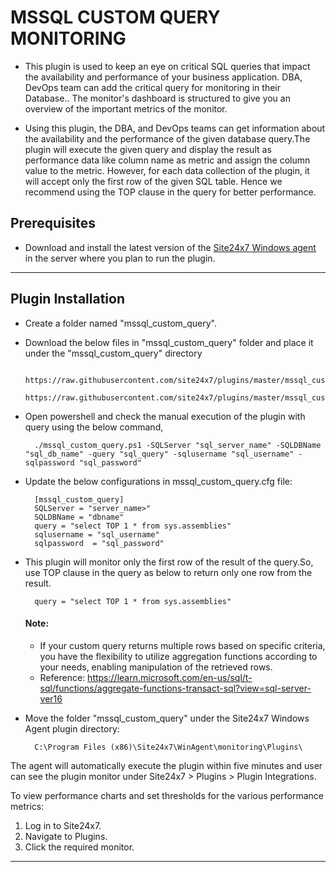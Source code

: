 # MSSQL CUSTOM QUERY MONITORING


- This plugin is used to keep an eye on critical SQL queries that impact the availability and performance of your business application. DBA, DevOps team can add the critical query for monitoring in their Database.. The monitor's dashboard is structured to give you an overview of the important metrics of the monitor.

- Using this plugin, the DBA, and DevOps teams can get information about the availability and the performance of the given database query.The plugin will execute the given query and display the result as performance data like column name as metric and assign the column value to the metric. However, for each data collection of the plugin, it will accept only the first row of the given SQL table. Hence we recommend using the TOP clause in the query for better performance.

## Prerequisites

- Download and install the latest version of the [Site24x7 Windows agent](https://www.site24x7.com/app/client#/admin/inventory/add-monitor) in the server where you plan to run the plugin.

---

## Plugin Installation 

- Create a folder named "mssql_custom_query".
		
- Download the below files in "mssql_custom_query" folder and place it under the "mssql_custom_query" directory

		https://raw.githubusercontent.com/site24x7/plugins/master/mssql_custom_query/mssql_custom_query.ps1
		https://raw.githubusercontent.com/site24x7/plugins/master/mssql_custom_query/mssql_custom_query.cfg

- Open powershell and check the manual execution of the plugin with query using the below command,

  		./mssql_custom_query.ps1 -SQLServer "sql_server_name" -SQLDBName "sql_db_name" -query "sql_query" -sqlusername "sql_username" -sqlpassword "sql_password"

- Update the below configurations in mssql_custom_query.cfg file:

		[mssql_custom_query]
		SQLServer = "server_name>"
		SQLDBName = "dbname"
		query = "select TOP 1 * from sys.assemblies"
		sqlusername = "sql_username"
		sqlpassword  = "sql_password"
		
- This plugin will monitor only the first row of the result of the query.So, use TOP clause in the query as below to return only one row from the result.

		query = "select TOP 1 * from sys.assemblies"

  #### Note:
  - If your custom query returns multiple rows based on specific criteria, you have the flexibility to utilize aggregation functions according to your needs, enabling manipulation of the retrieved rows.
  - Reference: https://learn.microsoft.com/en-us/sql/t-sql/functions/aggregate-functions-transact-sql?view=sql-server-ver16
- Move the folder "mssql_custom_query" under the Site24x7 Windows Agent plugin directory:

		C:\Program Files (x86)\Site24x7\WinAgent\monitoring\Plugins\


The agent will automatically execute the plugin within five minutes and user can see the plugin monitor under Site24x7 > Plugins > Plugin Integrations.

To view performance charts and set thresholds for the various performance metrics:

1. Log in to Site24x7.
2. Navigate to Plugins.
3. Click the required monitor. 

---



